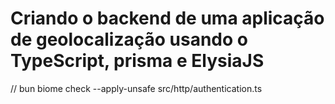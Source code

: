 # Criando o backend de uma aplicação de geolocalização usando o TypeScript, prisma e ElysiaJS


  // bun biome check --apply-unsafe src/http/authentication.ts
